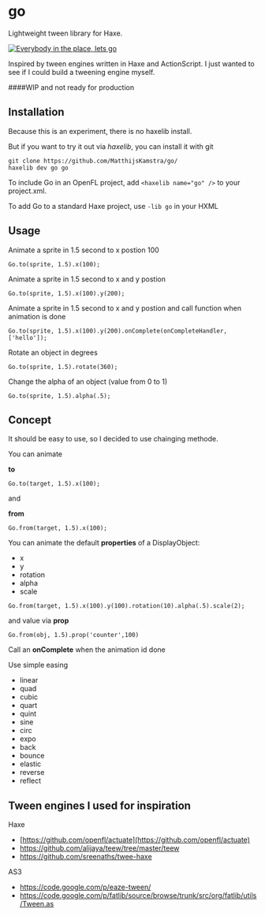 # go
Lightweight tween library for Haxe.

[![Everybody in the place, lets go](http://img.youtube.com/vi/WY87o9IZXWg/0.jpg)](https://www.youtube.com/watch?v=WY87o9IZXWg)
 
Inspired by tween engines written in Haxe and ActionScript. I just wanted to see if I could build a tweening engine myself.

####WIP and not ready for production


## Installation

Because this is an experiment, there is no haxelib install.

But if you want to try it out via *haxelib*, you can install it with git 

```
git clone https://github.com/MatthijsKamstra/go/
haxelib dev go go
```

To include Go in an OpenFL project, add `<haxelib name="go" />` to your project.xml.

To add Go to a standard Haxe project, use `-lib go` in your HXML





## Usage

Animate a sprite in 1.5 second to x postion 100

```
Go.to(sprite, 1.5).x(100);
```

Animate a sprite in 1.5 second to x and y postion

```
Go.to(sprite, 1.5).x(100).y(200);
```

Animate a sprite in 1.5 second to x and y postion and call function when animation is done

```
Go.to(sprite, 1.5).x(100).y(200).onComplete(onCompleteHandler, ['hello']);
```

Rotate an object in degrees

```
Go.to(sprite, 1.5).rotate(360);
```

Change the alpha of an object (value from 0 to 1)

```
Go.to(sprite, 1.5).alpha(.5);
```


## Concept

It should be easy to use, so I decided to use chainging methode.

You can animate 

**to** 

`Go.to(target, 1.5).x(100);`

and 

**from** 

`Go.from(target, 1.5).x(100);`


You can animate the default **properties** of a DisplayObject:

* x
* y
* rotation 
* alpha
* scale

`Go.from(target, 1.5).x(100).y(100).rotation(10).alpha(.5).scale(2);`

and value via **prop**

`Go.from(obj, 1.5).prop('counter',100)`


Call an **onComplete** when the animation id done

Use simple easing 

* 	linear
* 	quad
* 	cubic
* 	quart
* 	quint
* 	sine
* 	circ
* 	expo
* 	back
* 	bounce
* 	elastic
* 	reverse
* 	reflect

## Tween engines I used for inspiration

Haxe

* [https://github.com/openfl/actuate](https://github.com/openfl/actuate)
* https://github.com/alijaya/teew/tree/master/teew
* https://github.com/sreenaths/twee-haxe

AS3

* https://code.google.com/p/eaze-tween/
* https://code.google.com/p/fatlib/source/browse/trunk/src/org/fatlib/utils/Tween.as

